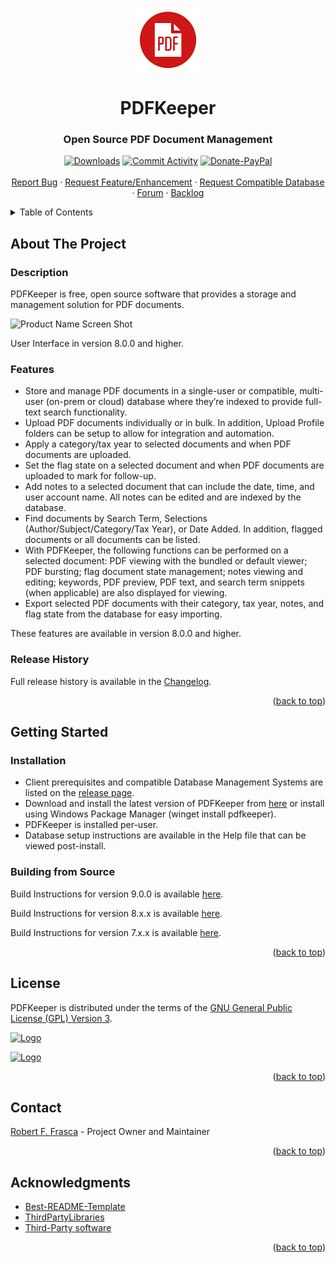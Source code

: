 <a name="readme-top"></a>

<!-- PROJECT INTRO AND SHIELDS -->
<br />
<div align="center">
  <a href="https://github.com/rffrasca/pdfkeeper">
    <img src="src/Resources/Logo/PDFKeeper_100x100.png" alt="Logo" width="100" height="100">
  </a>

<h1 align="center">PDFKeeper</h1>
<h3 align="center">Open Source PDF Document Management</h3>
  
  <p align="center">
    
[![Downloads][downloads-shield]][downloads-url]
[![Commit Activity][commit-activity-shield]][commit-activity-url]
[![Donate-PayPal][Donate-PayPal-shield]][Donate-PayPal-url]
    <br />
    <br />
    <a href="https://github.com/rffrasca/pdfkeeper/issues">Report Bug</a>
    ·
    <a href="https://github.com/rffrasca/pdfkeeper/issues">Request Feature/Enhancement</a>
    ·
    <a href="https://github.com/rffrasca/pdfkeeper/issues">Request Compatible Database</a>
    ·
    <a href="https://github.com/rffrasca/PDFKeeper/discussions">Forum</a>
    ·
    <a href="https://github.com/users/rffrasca/projects/3">Backlog</a>
  </p>
</div>


<!-- TABLE OF CONTENTS -->
<details>
  <summary>Table of Contents</summary>
  <ol>
    <li>
      <a href="#about-the-project">About The Project</a>
      <ul>
        <li><a href="#description">Description</a></li>
        <li><a href="#features">Features</a></li>
        <li><a href="#release-history">Release History</a></li>
     </ul>
    </li>
    <li>
      <a href="#getting-started">Getting Started</a>
      <ul>
        <li><a href="#installation">Installation</a></li>
        <li><a href="#building-from-source">Building from Source</a></li>
      </ul>
    </li>
    <li><a href="#license">License</a></li>
    <li><a href="#contact">Contact</a></li>
    <li><a href="#acknowledgments">Acknowledgments</a></li>
  </ol>
</details>


<!-- ABOUT THE PROJECT -->
## About The Project

### Description
PDFKeeper is free, open source software that provides a storage and management solution for PDF documents.

![Product Name Screen Shot][product-screenshot]

User Interface in version 8.0.0 and higher.

### Features
* Store and manage PDF documents in a single-user or compatible, multi-user (on-prem or cloud) database where they’re indexed to provide full-text search functionality.
* Upload PDF documents individually or in bulk. In addition, Upload Profile folders can be setup to allow for integration and automation.
* Apply a category/tax year to selected documents and when PDF documents are uploaded.
* Set the flag state on a selected document and when PDF documents are uploaded to mark for follow-up.
* Add notes to a selected document that can include the date, time, and user account name. All notes can be edited and are indexed by the database.
* Find documents by Search Term, Selections (Author/Subject/Category/Tax Year), or Date Added. In addition, flagged documents or all documents can be listed.
* With PDFKeeper, the following functions can be performed on a selected document: PDF viewing with the bundled or default viewer; PDF bursting; flag document state management; notes viewing and editing; keywords, PDF preview, PDF text, and search term snippets (when applicable) are also displayed for viewing.
* Export selected PDF documents with their category, tax year, notes, and flag state from the database for easy importing.

These features are available in version 8.0.0 and higher. 

### Release History
Full release history is available in the [Changelog](https://github.com/rffrasca/PDFKeeper/blob/master/docs/Changelog.md).

<p align="right">(<a href="#readme-top">back to top</a>)</p>


<!-- GETTING STARTED -->
## Getting Started

### Installation

- Client prerequisites and compatible Database Management Systems are listed on the [release page](https://github.com/rffrasca/PDFKeeper/releases/latest).
- Download and install the latest version of PDFKeeper from [here](https://github.com/rffrasca/PDFKeeper/releases/latest) or install using Windows Package Manager (winget install pdfkeeper).
- PDFKeeper is installed per-user.
- Database setup instructions are available in the Help file that can be viewed post-install.

### Building from Source

Build Instructions for version 9.0.0 is available [here](https://github.com/rffrasca/PDFKeeper/blob/master/docs/Build-Instructions-v9.md).

Build Instructions for version 8.x.x is available [here](https://github.com/rffrasca/PDFKeeper/blob/master/docs/Build-Instructions-v8.md).

Build Instructions for version 7.x.x is available [here](https://github.com/rffrasca/PDFKeeper/blob/master/docs/Build-Instructions-v7.md).

<p align="right">(<a href="#readme-top">back to top</a>)</p>


<!-- LICENSE -->
## License

PDFKeeper is distributed under the terms of the [GNU General Public License (GPL) Version 3](https://github.com/robertfrasca/PDFKeeper/blob/master/COPYING).

[![Logo](https://www.gnu.org/graphics/gplv3-with-text-136x68.png)](https://www.gnu.org/licenses/gpl-3.0.html)

[![Logo](https://149753425.v2.pressablecdn.com/wp-content/uploads/2009/06/OSIApproved_100X125.png)](https://opensource.org/licenses/GPL-3.0)

<p align="right">(<a href="#readme-top">back to top</a>)</p>


<!-- CONTACT -->
## Contact

[Robert F. Frasca](mailto:rffrasca@gmail.com) - Project Owner and Maintainer

<p align="right">(<a href="#readme-top">back to top</a>)</p>


<!-- ACKNOWLEDGMENTS -->
## Acknowledgments

* [Best-README-Template](https://github.com/othneildrew/Best-README-Template)
* [ThirdPartyLibraries](https://github.com/max-ieremenko/ThirdPartyLibraries)
* [Third-Party software](https://github.com/rffrasca/PDFKeeper/blob/master/THIRD-PARTY-NOTICES.txt)

<p align="right">(<a href="#readme-top">back to top</a>)</p>


<!-- MARKDOWN LINKS & IMAGES -->
<!-- https://www.markdownguide.org/basic-syntax/#reference-style-links -->
[downloads-shield]: https://img.shields.io/github/downloads/rffrasca/PDFKeeper/total?style=flat
[downloads-url]: https://github.com/rffrasca/PDFKeeper/releases
[commit-activity-shield]: https://img.shields.io/github/commit-activity/y/rffrasca/PDFKeeper?style=flat
[commit-activity-url]: https://github.com/rffrasca/PDFKeeper
[Donate-PayPal-shield]: https://img.shields.io/badge/Donate-PayPal-green.svg
[Donate-PayPal-url]: https://www.paypal.com/donate/?cmd=_s-xclick&hosted_button_id=JCM6ZMCF6BHHN
[product-screenshot]: https://github.com/rffrasca/pdfkeeper/blob/master/docs/UserInterface-8.0.0.png
